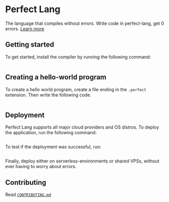 # Perfect Lang

The language that compiles without errors. Write code in perfect-lang, get 0 errors. [Learn more](https://github.com/Just-Moh-it/perfect-lang/issues/1)

## Getting started

To get started, install the compiler by running the following command:

```perfect-lang

```

## Creating a hello-world program

To create a hello world program, create a file ending in the `.perfect` extension. Then write the following code.

```perfect-lang

```

## Deployment

Perfect Lang supports all major cloud providers and OS distros. To deploy the application, run the following command:

```perfect-lang

```

To test if the deployment was successful, run:

```perfect-lang

```

Finally, deploy either on serverless-environments or shared VPSs, without ever having to worry about errors.

## Contributing

Read [`CONTRIBUTING.md`](/CONTRIBUTING.md)
